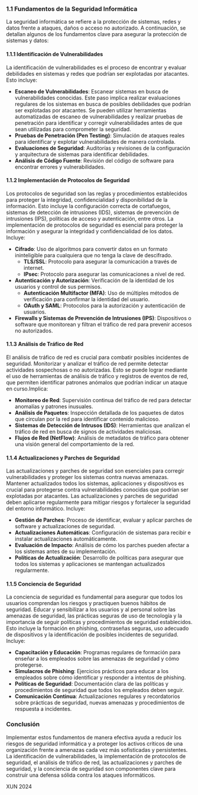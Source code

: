 ### 1.1 Fundamentos de la Seguridad Informática

La seguridad informática se refiere a la protección de sistemas, redes y datos frente a ataques, daños o acceso no autorizado. A continuación, se detallan algunos de los fundamentos clave para asegurar la protección de sistemas y datos:

#### 1.1.1 Identificación de Vulnerabilidades

La identificación de vulnerabilidades es el proceso de encontrar y evaluar debilidades en sistemas y redes que podrían ser explotadas por atacantes. Esto incluye:

- **Escaneo de Vulnerabilidades**: Escanear sistemas en busca de vulnerabilidades conocidas. Este paso implica realizar evaluaciones regulares de los sistemas en busca de posibles debilidades que podrían ser explotadas por atacantes. Se pueden utilizar herramientas automatizadas de escaneo de vulnerabilidades y realizar pruebas de penetración para identificar y corregir vulnerabilidades antes de que sean utilizadas para comprometer la seguridad.
- **Pruebas de Penetración (Pen Testing)**: Simulación de ataques reales para identificar y explotar vulnerabilidades de manera controlada.
- **Evaluaciones de Seguridad**: Auditorías y revisiones de la configuración y arquitectura de sistemas para identificar debilidades.
- **Análisis de Código Fuente**: Revisión del código de software para encontrar errores y vulnerabilidades.

#### 1.1.2 Implementación de Protocolos de Seguridad

Los protocolos de seguridad son las reglas y procedimientos establecidos para proteger la integridad, confidencialidad y disponibilidad de la información. Esto incluye la configuración correcta de cortafuegos, sistemas de detección de intrusiones (IDS), sistemas de prevención de intrusiones (IPS), políticas de acceso y autenticación, entre otros. La implementación de protocolos de seguridad es esencial para proteger la información y asegurar la integridad y confidencialidad de los datos. Incluye:

- **Cifrado**: Uso de algoritmos para convertir datos en un formato ininteligible para cualquiera que no tenga la clave de descifrado.
  - **TLS/SSL**: Protocolo para asegurar la comunicación a través de internet.
  - **IPsec**: Protocolo para asegurar las comunicaciones a nivel de red.
- **Autenticación y Autorización**: Verificación de la identidad de los usuarios y control de sus permisos.
  - **Autenticación Multifactor (MFA)**: Uso de múltiples métodos de verificación para confirmar la identidad del usuario.
  - **OAuth y SAML**: Protocolos para la autorización y autenticación de usuarios.
- **Firewalls y Sistemas de Prevención de Intrusiones (IPS)**: Dispositivos o software que monitorean y filtran el tráfico de red para prevenir accesos no autorizados.

#### 1.1.3 Análisis de Tráfico de Red

El análisis de tráfico de red es crucial para combatir posibles incidentes de seguridad.  Monitorizar y analizar el tráfico de red permite detectar actividades sospechosas o no autorizadas. Esto se puede lograr mediante el uso de herramientas de análisis de tráfico y registros de eventos de red, que permiten identificar patrones anómalos que podrían indicar un ataque en curso.Implica:

- **Monitoreo de Red**: Supervisión continua del tráfico de red para detectar anomalías y patrones inusuales.
- **Análisis de Paquetes**: Inspección detallada de los paquetes de datos que circulan por la red para identificar contenido malicioso.
- **Sistemas de Detección de Intrusos (IDS)**: Herramientas que analizan el tráfico de red en busca de signos de actividades maliciosas.
- **Flujos de Red (NetFlow)**: Análisis de metadatos de tráfico para obtener una visión general del comportamiento de la red.

#### 1.1.4 Actualizaciones y Parches de Seguridad

Las actualizaciones y parches de seguridad son esenciales para corregir vulnerabilidades y proteger los sistemas contra nuevas amenazas. Mantener actualizados todos los sistemas, aplicaciones y dispositivos es crucial para protegerse contra vulnerabilidades conocidas que podrían ser explotadas por atacantes. Las actualizaciones y parches de seguridad deben aplicarse regularmente para mitigar riesgos y fortalecer la seguridad del entorno informático. Incluye:

- **Gestión de Parches**: Proceso de identificar, evaluar y aplicar parches de software y actualizaciones de seguridad.
- **Actualizaciones Automáticas**: Configuración de sistemas para recibir e instalar actualizaciones automáticamente.
- **Evaluación de Impacto**: Análisis de cómo los parches pueden afectar a los sistemas antes de su implementación.
- **Políticas de Actualización**: Desarrollo de políticas para asegurar que todos los sistemas y aplicaciones se mantengan actualizados regularmente.

#### 1.1.5 Conciencia de Seguridad

La conciencia de seguridad es fundamental para asegurar que todos los usuarios comprendan los riesgos y practiquen buenos hábitos de seguridad. Educar y sensibilizar a los usuarios y al personal sobre las amenazas de seguridad, las prácticas seguras de uso de tecnología y la importancia de seguir políticas y procedimientos de seguridad establecidos. Esto incluye la formación en phishing, contraseñas seguras, uso adecuado de dispositivos y la identificación de posibles incidentes de seguridad. Incluye:

- **Capacitación y Educación**: Programas regulares de formación para enseñar a los empleados sobre las amenazas de seguridad y cómo protegerse.
- **Simulacros de Phishing**: Ejercicios prácticos para educar a los empleados sobre cómo identificar y responder a intentos de phishing.
- **Políticas de Seguridad**: Documentación clara de las políticas y procedimientos de seguridad que todos los empleados deben seguir.
- **Comunicación Continua**: Actualizaciones regulares y recordatorios sobre prácticas de seguridad, nuevas amenazas y procedimientos de respuesta a incidentes.

### Conclusión

Implementar estos fundamentos de manera efectiva ayuda a reducir los riesgos de seguridad informática y a proteger los activos críticos de una organización frente a amenazas cada vez más sofisticadas y persistentes. La identificación de vulnerabilidades, la implementación de protocolos de seguridad, el análisis de tráfico de red, las actualizaciones y parches de seguridad, y la conciencia de seguridad son componentes clave para construir una defensa sólida contra los ataques informáticos.

XUN 2024